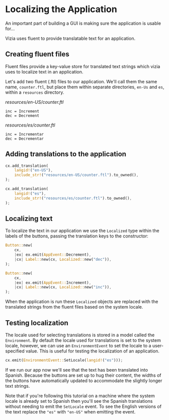 # Localizing the Application

An important part of building a GUI is making sure the application is usable for...

Vizia uses fluent to provide translatable text for an application.


## Creating fluent files

Fluent files provide a key-value store for translated text strings which vizia uses to localize text in an application.

Let's add two fluent (.ftl) files to our application. We'll call them the same name, `counter.ftl`, but place them within separate directories, `en-Us` and `es`, within a `resources` directory.

<!-- Your project folder structure should now look like this:

```bash
.
├── Cargo.toml
├── .git
├── .gitignore
└── src
    └── resources
        └── en-US
            └── counter.ftl
        └── es
            └── counter.ftl
    └── main.rs
    └── style.css
``` -->


*resources/en-US/counter.ftl*
```
inc = Increment
dec = Decrement
```

*resources/es/counter.ftl*
```
inc = Incrementar
dec = Decrementar
```

## Adding translations to the application

```rust
cx.add_translation(
    langid!("en-US"),
    include_str!("resources/en-US/counter.ftl").to_owned(),
);

cx.add_translation(
    langid!("es"),
    include_str!("resources/es/counter.ftl").to_owned(),
);
```

## Localizing text

To localize the text in our application we use the `Localized` type within the labels of the buttons, passing the translation keys to the constructor:

```rust
Button::new(
    cx,
    |ex| ex.emit(AppEvent::Decrement),
    |cx| Label::new(cx, Localized::new("dec")),
);

Button::new(
    cx,
    |ex| ex.emit(AppEvent::Increment),
    |cx| Label::new(cx, Localized::new("inc")),
);
```

When the application is run these `Localized` objects are replaced with the translated strings from the fluent files based on the system locale.

## Testing localization

The locale used for selecting translations is stored in a model called the `Environment`. By default the locale used for translations is set to the system locale, however, we can use an `EnvironmentEvent` to set the locale to a user-specified value. This is useful for testing the localization of an application.

```rust
cx.emit(EnvironmentEvent::SetLocale(langid!("es")));
```

If we run our app now we'll see that the text has been translated into Spanish. Because the buttons are set up to hug their content, the widths of the buttons have automatically updated to accommodate the slightly longer text strings.

Note that if you're following this tutorial on a machine where the system locale is already set to Spanish then you'll see the Spanish translations without needing to emit the `SetLocale` event. To see the English versions of the text replace the `"es"` with `"en-US"` when emitting the event.